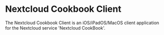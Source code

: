 # Nextcloud Cookbook Client
The Nextcloud Cookbook Client is an iOS/iPadOS/MacOS client application for the Nextcloud service 'Nextcloud CookBook'.
